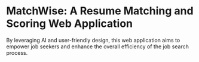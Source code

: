 # MatchWise: A Resume Matching and Scoring Web Application 
By leveraging AI and user-friendly design, this web application aims to empower job seekers and enhance the overall efficiency of the job search process.
